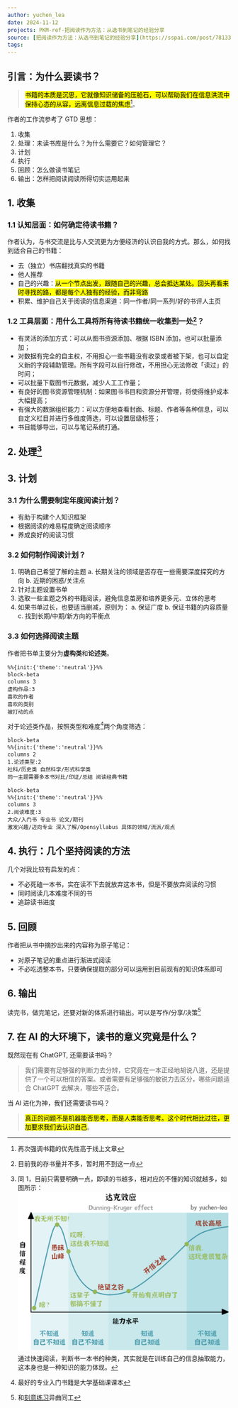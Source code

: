 ```yaml
---
author: yuchen_lea
date: 2024-11-12
projects: PKM-ref-把阅读作为方法：从选书到笔记的经验分享
source: [把阅读作为方法：从选书到笔记的经验分享](https://sspai.com/post/78133)
tags:
---
```


## 引言：为什么要读书？

><mark>书籍的本质是沉思，它就像知识储备的压舱⽯，可以帮助我们在信息洪流中保持⼼态的从容，远离信息过载的焦虑</mark>[^批注5]。

[^批注5]: 再次强调书籍的优先性高于线上文章

作者的工作流参考了 GTD 思想：

1. 收集
2. 处理：未读书库是什么？为什么需要它？如何管理它？
3. 计划
4. 执行
5. 回顾：怎么做读书笔记
6. 输出：怎样把阅读阅读所得切实运用起来

## 1. 收集

### 1.1 认知层面：如何确定待读书籍？

作者认为，与书交流是比与人交流更为方便经济的认识自我的方式。那么，如何找到适合自己的书籍：

- 去（独立）书店翻找真实的书籍
- 他人推荐
- 自己的兴趣：<mark>从一个节点出发，跟随自己的兴趣，总会抵达某处。回头再看来时寻找的路，都是每个人独有的经验，而非弯路</br>
- 积累、维护自己关于阅读的信息渠道：同一作者/同一系列/好的书评人主页

### 1.2 工具层面：用什么工具将所有待读书籍统一收集到一处[^批注1]？

[^批注1]: 目前我的存书量并不多，暂时用不到这一点

- 有灵活的添加方式：可以从图书资源添加、根据 ISBN 添加，也可以批量添加；
- 对数据有完全的自主权，不用担心一些书籍没有收录或者被下架，也可以自定义新的字段辅助管理。所有字段可以自行修改，不用担心无法修改「读过」的时间；
- 可以批量下载图书元数据，减少人工工作量；
- 有良好的图书资源管理机制：如果图书书目和资源分开管理，将使得维护成本大幅提高；
- 有强大的数据组织能力：可以方便地查看封面、标题、作者等各种信息，可以自定义栏目并进行多维度筛选，可以设置层级标签；
- 书目能够导出，可以与笔记系统打通。

## 2. 处理[^批注2]

[^批注2]: 同 1，目前只需要明确一点，即读的书越多，相对应的不懂的知识就越多，如图所示：![达克效应](image-hosting/PKM-ref-把阅读作为方法：从选书到笔记的经验分享-达克效应.png)
通过快速阅读，判断书一本书的种类，其实就是在训练自己的信息抽取能力，这本身也是一种知识的能力体现。

## 3. 计划

### 3.1 为什么需要制定年度阅读计划？

- 有助于构建个人知识框架
- 根据阅读的难易程度确定阅读顺序
- 养成良好的阅读习惯

### 3.2 如何制作阅读计划？

1. 明确自己希望了解的主题
  a. 长期关注的领域是否存在一些需要深度探究的方向
  b. 近期的困惑/关注点
2. 针对主题设置书单
3. 选取一些主题之外的书籍阅读，避免信息茧房和培养更多元、立体的思考
4. 如果书单过长，也要适当删减，原则为：
  a. 保证广度
  b. 保证书籍的内容质量
  c. 找到长期/中期/新方向的平衡点

### 3.3 如何选择阅读主题

作者把书单主要分为**虚构类**和**论述类**。

```mermaid
%%{init:{'theme':'neutral'}}%%
block-beta
columns 3
虚构作品:3
喜欢的作者
喜欢的类别
被打动的点
```

对于论述类作品，按照类型和难度[^批注3]两个角度筛选：
[^批注3]: 最好的专业入门书籍是大学基础课课本

```mermaid
block-beta
%%{init:{'theme':'neutral'}}%%
columns 2
1.论述类型:2
社科/历史类 自然科学/形式科学类
同一主题需要多本书对比/印证/总结 阅读经典书籍
```

```mermaid
block-beta
%%{init:{'theme':'neutral'}}%%
columns 3
2.阅读难度:3
大众/入门书 专业书 论文/期刊
激发兴趣/迈向专业 深入了解/Opensyllabus 具体的领域/流派/观点 
```

## 4. 执行：几个坚持阅读的方法

几个对我比较有启发的点：

- 不必死磕一本书，实在读不下去就放弃这本书，但是不要放弃阅读的习惯
- 同时阅读几本难度不同的书
- 追踪读书进度

## 5. 回顾

作者把从书中摘抄出来的内容称为原子笔记：

- 对原子笔记的重点进行渐进式阅读
- 不必吃透整本书，只要确保提取的部分可以运用到目前现有的知识体系即可

## 6. 输出

读完书，做完笔记，还要对新的体系进行输出。可以是写作/分享/决策[^批注4]

[^批注4]: 和[刻意练习](PKM-ref-认知模型.md)异曲同工

## 7. 在 AI 的大环境下，读书的意义究竟是什么？

既然现在有 ChatGPT, 还需要读书吗？
>我们需要有⾜够强的判断⼒去分辨，它究竟在⼀本正经地胡说⼋道，还是提供了⼀个可以相信的答案。或者需要有⾜够强的敏锐⼒去区分，哪些问题适合 ChatGPT 去解决，哪些不适合。

当 AI 进化为神，我们还需要读书吗？
><mark>真正的问题不是机器能否思考，⽽是⼈类能否思考。这个时代相⽐过往，更加要求我们去认识⾃⼰</mark>。
